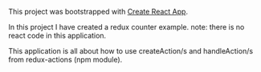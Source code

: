This project was bootstrapped with [Create React App](https://github.com/facebookincubator/create-react-app).

In this project I have created a redux counter example.
note: there is no react code in this application.

This application is all about how to use createAction/s and handleAction/s from redux-actions (npm module).
